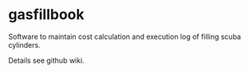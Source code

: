# gasfillbook

Software to maintain cost calculation and execution log of filling scuba cylinders. 

Details see github wiki.
